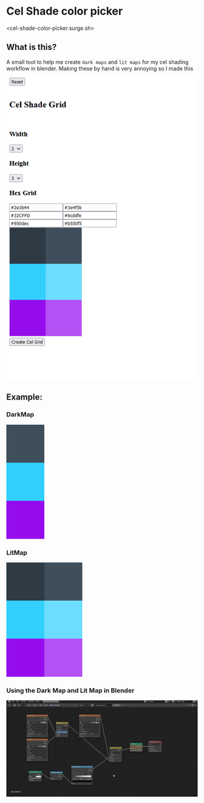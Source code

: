 # Cel Shade color picker

<cel-shade-color-picker.surge.sh>

## What is this?

A small tool to help me create `dark maps` and `lit maps` for my cel shading workflow in blender.
Making these by hand is very annoying so I made this

![](./readMeImages/image.png)

## Example:
### DarkMap
![](./example/darkmap.png)

### LitMap
![](./example/litmap.png)

### Using the Dark Map and Lit Map in Blender

![](./readMeImages/image2.png)